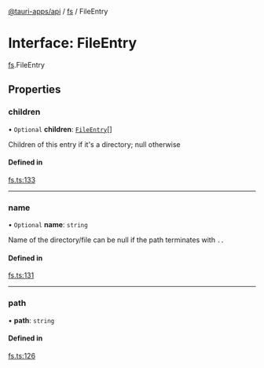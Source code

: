 [@tauri-apps/api](../README.md) / [fs](../modules/fs.md) / FileEntry

# Interface: FileEntry

[fs](../modules/fs.md).FileEntry

## Properties

### children

• `Optional` **children**: [`FileEntry`](fs.FileEntry.md)[]

Children of this entry if it's a directory; null otherwise

#### Defined in

[fs.ts:133](https://github.com/tauri-apps/tauri/blob/6e16679/tooling/api/src/fs.ts#L133)

___

### name

• `Optional` **name**: `string`

Name of the directory/file
can be null if the path terminates with `..`

#### Defined in

[fs.ts:131](https://github.com/tauri-apps/tauri/blob/6e16679/tooling/api/src/fs.ts#L131)

___

### path

• **path**: `string`

#### Defined in

[fs.ts:126](https://github.com/tauri-apps/tauri/blob/6e16679/tooling/api/src/fs.ts#L126)
